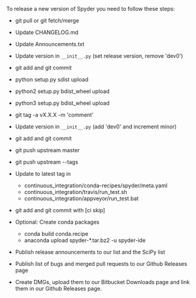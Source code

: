 To release a new version of Spyder you need to follow these steps:

* git pull or git fetch/merge

* Update CHANGELOG.md

* Update Announcements.txt

* Update version in `__init__.py` (set release version, remove 'dev0')

* git add and git commit

* python setup.py sdist upload

* python2 setup.py bdist_wheel upload

* python3 setup.py bdist_wheel upload

* git tag -a vX.X.X -m 'comment'

* Update version in `__init__.py` (add 'dev0' and increment minor)

* git add and git commit

* git push upstream master

* git push upstream --tags

* Update to latest tag in
    - continuous_integration/conda-recipes/spyder/meta.yaml
    - continuous_integration/travis/run_test.sh
    - continuous_integration/appveyor/run_test.bat

* git add and git commit with [ci skip]

* Optional: Create conda packages
    - conda build conda.recipe
    - anaconda upload spyder-*.tar.bz2 -u spyder-ide

* Publish release announcements to our list and the SciPy list

* Publish list of bugs and merged pull requests to our Github Releases page

* Create DMGs, upload them to our Bitbucket Downloads page and link them
  in our Github Releases page.
